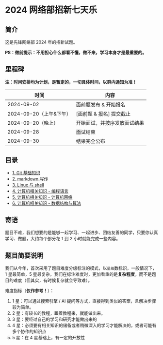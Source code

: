 # 2024 网络部招新七天乐

## 简介

这是先锋网络部 2024 年的招新试题。

**PS：做前提示：不用担心什么都看不懂，做不来，学习本身才是最重要的。**

## 里程碑

**注：时间安排均为计划，是暂定的，一切具体时间，以群内通知为准！**

| 时间                    | 内容                         |
| ----------------------- | ---------------------------- |
| 2024-09-02              | 面前题发布 & 开始报名        |
| 2024-09-20（上午&下午） | [面前题 & 报名] 提交截止     |
| 2024-09-20（晚上）      | 开始面试，并按序发放面试结果 |
| 2024-09-28              | 面试结束                     |
| 2024-09-30              | 结果完全公布                 |

## 目录

- [1. Git 基础知识](./ch-1.md)
- [2. markdown 写作](./ch-2.md)
- [3. Linux 与 shell](./ch-3.md)
- [4. 计算机相关知识 - 编程语言](./ch-4.md)
- [5. 计算机相关知识 - 计算机网络](./ch-5.md)
- [6. 计算机相关知识 - 数据结构与算法](./ch-6.md)

## 寄语

题目不难，我们想要的是能够一起学习、一起进步、团结友善的同学，只要你认真学习、做题，大约每个部分花 1 到 2 小时就能完成一些内容。

## 题目简要说明

我们从今年，首次采用了题目难度分级标注的模式，以`星级`数标识，一般情况下，1 星最简单，5 星最复杂。我们在标注难度时，更加看重的是**复杂程度**，而不是题目的难度（但其实，有时候复杂就会导致难）。

难度指标（**仅作参考！**）：

1.  1 星：可以通过搜索引擎 / AI 提问等方式，直接得到类似的答案，且解决步骤较为简单。
2.  2 星：有较长的教程，跟着教程来，就能做出来。
3.  3 星：要经过自己的学习和研究才能做出来的
4.  4 星：必须要有相关知识的储备或者稍微深入的学习才能解决的，或者可能有多个协作的知识点
5.  5 星：在 4 星基础上，有一定的开放性
